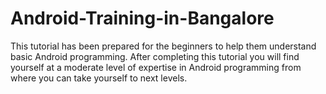 # Android-Training-in-Bangalore
 This tutorial has been prepared for the beginners to help them understand basic Android programming. After completing this tutorial you will find yourself at a moderate level of expertise in Android programming from where you can take yourself to next levels.
